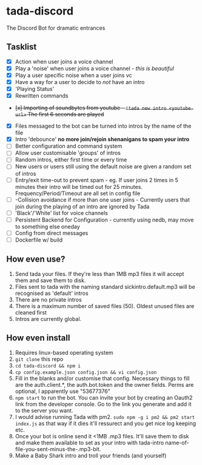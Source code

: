 # tada-discord

The Discord Bot for dramatic entrances

## Tasklist

- [x] Action when user joins a voice channel
- [x] Play a 'noise' when user joins a voice channel - _this is beautiful_
- [x] Play a user specific noise when a user joins vc
- [x] Have a way for a user to decide to _not_ have an intro
- [x] 'Playing Status'
- [x] Rewritten commands
- <strike>[x] Importing of soundbytes from youtube - `!tada new intro <youtube-url>` The first 6 seconds are played</strike>
- [x] Files messaged to the bot can be turned into intros by the name of the file
- [x] Intro 'debounce' **no more join/rejoin shenanigans to spam your intro**
- [ ] Better configuration and command system
- [ ] Allow user customisable 'groups' of intros
- [ ] Random intros, either first time or every time
- [ ] New users or users still using the default noise are given a random set of intros
- [ ] Entry/exit time-out to prevent spam - eg. If user joins 2 times in 5 minutes their intro will be timed out for 25 minutes. Frequency/Period/Timeout are all set in config file
- [ ] -Collision avoidance if more than one user joins - Currently users that join during the playing of an intro are ignored by Tada
- [ ] 'Black'/'White' list for voice channels
- [ ] Persistent Backend for Configuration - currently using nedb, may move to something else oneday
- [ ] Config from direct messages
- [ ] Dockerfile w/ build

## How even use?

1. Send tada your files. If they're less than 1MB mp3 files it will accept them and save them to disk.
2. Files sent to tada with the naming standard sickintro.default.mp3 will be recognised as 'default' intros
3. There are no private intros
4. There is a maximum number of saved files (50). Oldest unused files are cleaned first
5. Intros are currently global.

## How even install

1. Requires linux-based operating system
2. `git clone` this repo
3. `cd tada-discord && npm i`
4. `cp config.example.json config.json && vi config.json`
5. Fill in the blanks and/or customise that config. Necessary things to fill are the auth.client.\*, the auth.bot.token and the owner fields. Perms are optional, I apparently use "53677376"
6. `npm start` to run the bot. You can invite your bot by creating an Oauth2 link from the developer console. Go to the link you generate and add it to the server you want.
7. I would advise running Tada with pm2. `sudo npm -g i pm2 && pm2 start index.js` as that way if it dies it'll ressurect and you get nice log keeping etc.
8. Once your bot is online send it <1MB .mp3 files. It'll save them to disk and make them available to set as your intro with tada-intro name-of-file-you-sent-minus-the-.mp3-bit.
9. Make a Baby Shark intro and troll your friends (and yourself)
